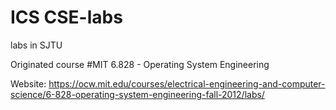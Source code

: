 # ICS CSE-labs
labs in SJTU


Originated course #MIT 6.828 - Operating System Engineering

Website: https://ocw.mit.edu/courses/electrical-engineering-and-computer-science/6-828-operating-system-engineering-fall-2012/labs/